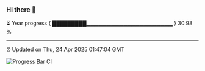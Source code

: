 ### Hi there 👋

⏳ Year progress { █████████▁▁▁▁▁▁▁▁▁▁▁▁▁▁▁▁▁▁▁▁▁ } 30.98 %

---

⏰ Updated on Thu, 24 Apr 2025 01:47:04 GMT

![Progress Bar CI](https://github.com/liununu/liununu/workflows/Progress%20Bar%20CI/badge.svg)
